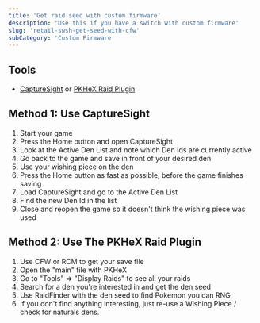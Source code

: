 ```yaml
---
title: 'Get raid seed with custom firmware'
description: 'Use this if you have a switch with custom firmware'
slug: 'retail-swsh-get-seed-with-cfw'
subCategory: 'Custom Firmware'
---
```


## Tools

- [CaptureSight](https://github.com/zaksabeast/CaptureSight/releases) or [PKHeX Raid Plugin](https://github.com/Leanny/PKHeX_Raid_Plugin)

## Method 1: Use CaptureSight

1. Start your game
1. Press the Home button and open CaptureSight
1. Look at the Active Den List and note which Den Ids are currently active
1. Go back to the game and save in front of your desired den
1. Use your wishing piece on the den
1. Press the Home button as fast as possible, before the game finishes saving
1. Load CaptureSight and go to the Active Den List
1. Find the new Den Id in the list
1. Close and reopen the game so it doesn't think the wishing piece was used

## Method 2: Use The PKHeX Raid Plugin

1. Use CFW or RCM to get your save file
1. Open the "main" file with PKHeX
1. Go to "Tools" => "Display Raids" to see all your raids
1. Search for a den you're interested in and get the den seed
1. Use RaidFinder with the den seed to find Pokemon you can RNG
1. If you don't find anything interesting, just re-use a Wishing Piece / check for naturals dens.
